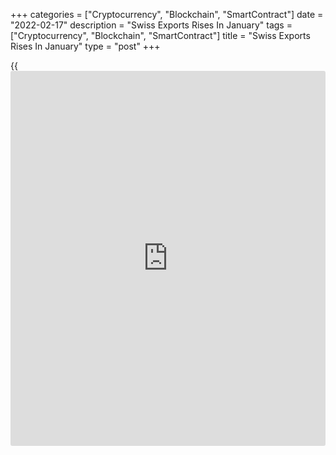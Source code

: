 +++
categories = ["Cryptocurrency", "Blockchain", "SmartContract"]
date = "2022-02-17"
description = "Swiss Exports Rises In January"
tags = ["Cryptocurrency", "Blockchain", "SmartContract"]
title = "Swiss Exports Rises In January"
type = "post"
+++

{{<iframe id="large-banner" src="https://www.bounty.group/#slide=8.0" width="100%" height="600" scrolling="no" style="border: 0px solid rgb(216, 221, 230); border-radius: 3px;">}}

Switzerland's exports rose in January after falling in the previous
month, data from the Federal Customs Administration showed on Thursday.

Exports grew by a real 2.3 percent month-on-month in January, after a
2.8 percent decline in December.

Exports of chemical and pharmaceuticals declined 6.3 percent monthly in
January and those of jewelry fell 6.7 percent.

Imports decreased 0.7 percent monthly in January, after a 0.3 percent
increase in the previous month.

In nominal [terms](https://www.fintechee.com/terms/), exports fell 1.5 percent in January and imports
increased 7.0 percent.

The trade surplus increased to CHF 2.210 billion in January from CHF
3.741 billion in December.

According to the Federation of the Swiss Watch Industry, the watch
exports grew 6.8 percent year-on-year in January.

For comments and feedback [contact](https://www.playgroundfx.com/contact/): editorial@rtt[news](https://www.letsplayfx.com/blog/forex-news-website/).com

[Economic News][1]

 **What parts of the world are seeing the best (and worst) economic
performances lately? Click[here][2] to check out our [Econ Scorecard][2]
and find out! See up-to-the-moment [ranking](https://www.playgroundfx.com/blog/crypto-exchange-ranking/)s for the best and worst
performers in [GDP][3], [unemployment rate][4], [inflation][5] and much
more.**

   1. www.rtt[news](https://www.letsplayfx.com/blog/forex-news-website/).com/Content/EconomicNews.aspx
   2. www.rtt[news](https://www.letsplayfx.com/blog/forex-news-website/).com/economic-scorecard/world-rank/industrial-production/highest-performance.aspx
   3. www.rtt[news](https://www.letsplayfx.com/blog/forex-news-website/).com/economic-scorecard/world-rank/GDP/highest-performance.aspx
   4. www.rtt[news](https://www.letsplayfx.com/blog/forex-news-website/).com/economic-scorecard/world-rank/unemployment-rate/lowest-performance.aspx
   5. www.rtt[news](https://www.letsplayfx.com/blog/forex-news-website/).com/economic-scorecard/world-rank/CPI/highest-performance.aspx
